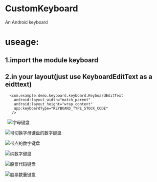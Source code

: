 # CustomKeyboard
An Android keyboard
# useage: 
  ## 1.import the module keyboard
  ## 2.in your layout(just use KeyboardEditText as a eidttext)
      <com.example.demo.keyboard.keyboard.KeyboardEditText
        android:layout_width="match_parent"
        android:layout_height="wrap_content"
        app:keyboardType="KEYBOARD_TYPE_STOCK_CODE"
       />
   ![字母键盘](https://github.com/shada2008/CustomKeyboard/blob/master/app/src/main/res/raw/qwer.png)  
   
   ![可切换字母键盘的数字键盘](https://github.com/shada2008/CustomKeyboard/blob/master/app/src/main/res/raw/number_all.png)  
   
   ![带点的数字键盘](https://github.com/shada2008/CustomKeyboard/blob/master/app/src/main/res/raw/decimal.png)  
    
   ![纯数字键盘](https://github.com/shada2008/CustomKeyboard/blob/master/app/src/main/res/raw/number.png)  
    
   ![股票代码键盘](https://github.com/shada2008/CustomKeyboard/blob/master/app/src/main/res/raw/stock_code.png)  
     
   ![股票数量键盘](https://github.com/shada2008/CustomKeyboard/blob/master/app/src/main/res/raw/stock_amount.png)
